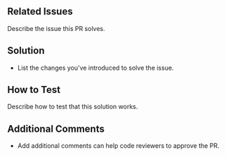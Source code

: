 ## Related Issues
Describe the issue this PR solves.

## Solution
- List the changes you've introduced to solve the issue.

## How to Test
Describe how to test that this solution works.

## Additional Comments
- Add additional comments can help code reviewers to approve the PR.
